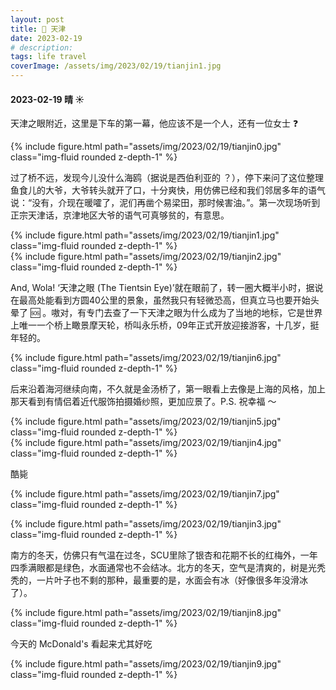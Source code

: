 ```yaml
---
layout: post
title: 🎡 天津
date: 2023-02-19
# description: 
tags: life travel
coverImage: /assets/img/2023/02/19/tianjin1.jpg
---
```


#### 2023-02-19 晴 ☀️

天津之眼附近，这里是下车的第一幕，他应该不是一个人，还有一位女士 ❓

{% include figure.html path="assets/img/2023/02/19/tianjin0.jpg" class="img-fluid rounded z-depth-1" %}

过了桥不远，发现今儿没什么海鸥（据说是西伯利亚的 ？），停下来问了这位整理鱼食儿的大爷，大爷转头就开了口，十分爽快，用仿佛已经和我们邻居多年的语气说：“没有，介现在暖嚯了，泥们再凿个易梁田，那时候害油。”。第一次现场听到正宗天津话，京津地区大爷的语气可真够贫的，有意思。

<div class="row justify-content-sm-center">
    <div class="col-sm-6 mt-3 mt-md-0">
        {% include figure.html path="assets/img/2023/02/19/tianjin1.jpg" class="img-fluid rounded z-depth-1" %}
    </div>
    <div class="col-sm-6 mt-3 mt-md-0">
        {% include figure.html path="assets/img/2023/02/19/tianjin2.jpg" class="img-fluid rounded z-depth-1" %}
    </div>
</div>

And, Wola! ‘天津之眼 (The Tientsin Eye)’就在眼前了，转一圈大概半小时，据说在最高处能看到方圆40公里的景象，虽然我只有轻微恐高，但真立马也要开始头晕了 🆘 。嗷对，有专门去查了一下天津之眼为什么成为了当地的地标，它是世界上唯一一个桥上瞰景摩天轮，桥叫永乐桥，09年正式开放迎接游客，十几岁，挺年轻的。

{% include figure.html path="assets/img/2023/02/19/tianjin6.jpg" class="img-fluid rounded z-depth-1" %}

后来沿着海河继续向南，不久就是金汤桥了，第一眼看上去像是上海的风格，加上那天看到有情侣着近代服饰拍摄婚纱照，更加应景了。P.S. 祝幸福 ～

<div class="row justify-content-sm-center">
    <div class="col-sm-6 mt-3 mt-md-0">
        {% include figure.html path="assets/img/2023/02/19/tianjin5.jpg" class="img-fluid rounded z-depth-1" %}
    </div>
    <div class="col-sm-6 mt-3 mt-md-0">
        {% include figure.html path="assets/img/2023/02/19/tianjin4.jpg" class="img-fluid rounded z-depth-1" %}
    </div>
</div>

酷毙

{% include figure.html path="assets/img/2023/02/19/tianjin7.jpg" class="img-fluid rounded z-depth-1" %}


{% include figure.html path="assets/img/2023/02/19/tianjin3.jpg" class="img-fluid rounded z-depth-1" %}

南方的冬天，仿佛只有气温在过冬，SCU里除了银杏和花期不长的红梅外，一年四季满眼都是绿色，水面通常也不会结冰。北方的冬天，空气是清爽的，树是光秃秃的，一片叶子也不剩的那种，最重要的是，水面会有冰（好像很多年没滑冰了）。

{% include figure.html path="assets/img/2023/02/19/tianjin8.jpg" class="img-fluid rounded z-depth-1" %}

今天的 McDonald's 看起来尤其好吃

{% include figure.html path="assets/img/2023/02/19/tianjin9.jpg" class="img-fluid rounded z-depth-1" %}
